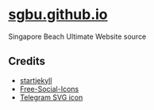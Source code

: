 # [sgbu.github.io](https://sgbu.github.io)
Singapore Beach Ultimate Website source

Credits
---

- [startjekyll](https://github.com/taniarascia/startjekyll/)
- [Free-Social-Icons](https://github.com/neilorangepeel/Free-Social-Icons)
- [Telegram SVG icon](https://commons.wikimedia.org/wiki/File:Telegram_logo.svg)
